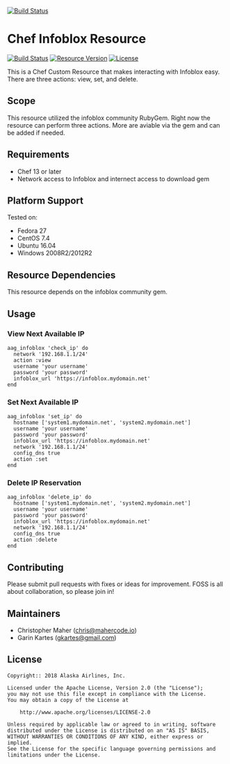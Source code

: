 [![Build Status](https://dev.azure.com/cyberpri/ADO%20Work/_apis/build/status/Defilan.aag_infoblox?branchName=master)](https://dev.azure.com/cyberpri/ADO%20Work/_build/latest?definitionId=3&branchName=master)

# Chef Infoblox Resource

[![Build Status](https://travis-ci.org/AlaskaAirlines/aag_infoblox.svg?branch=master)](https://travis-ci.org/AlaskaAirlines/aag_infoblox) [![Resource Version](https://img.shields.io/badge/Resource-0.1.0-blue.svg)](https://supermarket.chef.io/cookbooks/aag_infoblox) [![License](https://img.shields.io/badge/License-Apache%202.0-brightgreen.svg)](https://choosealicense.com/licenses/apache-2.0)

This is a Chef Custom Resource that makes interacting with Infoblox easy. There are three actions: view, set, and
delete. 

## Scope

This resource utilized the infoblox community RubyGem. Right now the resource can perform three actions. More are
aviable via the gem and can be added if needed.

## Requirements

- Chef 13 or later
- Network access to Infoblox and internect access to download gem

## Platform Support

Tested on:
- Fedora 27
- CentOS 7.4
- Ubuntu 16.04
- Windows 2008R2/2012R2

## Resource Dependencies

This resource depends on the infoblox community gem. 

## Usage

### View Next Available IP
```text
aag_infoblox 'check_ip' do
  network '192.168.1.1/24'
  action :view
  username 'your username'
  password 'your password'
  infoblox_url 'https://infoblox.mydomain.net'
end
```
### Set Next Available IP
```text
aag_infoblox 'set_ip' do
  hostname ['system1.mydomain.net', 'system2.mydomain.net']
  username 'your username'
  password 'your password'
  infoblox_url 'https://infoblox.mydomain.net'
  network '192.168.1.1/24'
  config_dns true
  action :set
end
```
### Delete IP Reservation
```text
aag_infoblox 'delete_ip' do
  hostname ['system1.mydomain.net', 'system2.mydomain.net']
  username 'your username'
  password 'your password'
  infoblox_url 'https://infoblox.mydomain.net'
  network '192.168.1.1/24'
  config_dns true
  action :delete
end
```
## Contributing

Please submit pull requests with fixes or ideas for improvement. FOSS is all about collaboration, so please join in!

## Maintainers

- Christopher Maher ([chris@mahercode.io](mailto:chris@mahercode.io))
- Garin Kartes ([gkartes@gmail.com](mailto:gkartes@gmail.com))

## License
```text 
Copyright:: 2018 Alaska Airlines, Inc.

Licensed under the Apache License, Version 2.0 (the "License");
you may not use this file except in compliance with the License.
You may obtain a copy of the License at

    http://www.apache.org/licenses/LICENSE-2.0

Unless required by applicable law or agreed to in writing, software
distributed under the License is distributed on an "AS IS" BASIS,
WITHOUT WARRANTIES OR CONDITIONS OF ANY KIND, either express or implied.
See the License for the specific language governing permissions and
limitations under the License.
```
